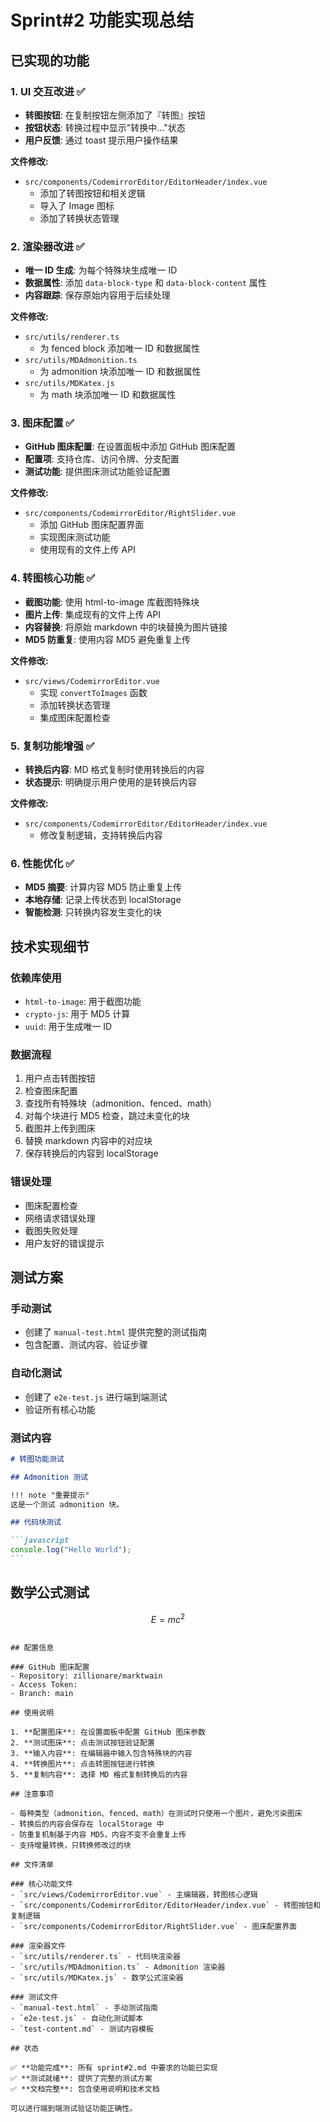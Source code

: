 # Sprint#2 功能实现总结

## 已实现的功能

### 1. UI 交互改进 ✅

- **转图按钮**: 在复制按钮左侧添加了『转图』按钮
- **按钮状态**: 转换过程中显示"转换中..."状态
- **用户反馈**: 通过 toast 提示用户操作结果

**文件修改:**

- `src/components/CodemirrorEditor/EditorHeader/index.vue`
  - 添加了转图按钮和相关逻辑
  - 导入了 Image 图标
  - 添加了转换状态管理

### 2. 渲染器改进 ✅

- **唯一 ID 生成**: 为每个特殊块生成唯一 ID
- **数据属性**: 添加 `data-block-type` 和 `data-block-content` 属性
- **内容跟踪**: 保存原始内容用于后续处理

**文件修改:**

- `src/utils/renderer.ts`
  - 为 fenced block 添加唯一 ID 和数据属性
- `src/utils/MDAdmonition.ts`
  - 为 admonition 块添加唯一 ID 和数据属性
- `src/utils/MDKatex.js`
  - 为 math 块添加唯一 ID 和数据属性

### 3. 图床配置 ✅

- **GitHub 图床配置**: 在设置面板中添加 GitHub 图床配置
- **配置项**: 支持仓库、访问令牌、分支配置
- **测试功能**: 提供图床测试功能验证配置

**文件修改:**

- `src/components/CodemirrorEditor/RightSlider.vue`
  - 添加 GitHub 图床配置界面
  - 实现图床测试功能
  - 使用现有的文件上传 API

### 4. 转图核心功能 ✅

- **截图功能**: 使用 html-to-image 库截图特殊块
- **图片上传**: 集成现有的文件上传 API
- **内容替换**: 将原始 markdown 中的块替换为图片链接
- **MD5 防重复**: 使用内容 MD5 避免重复上传

**文件修改:**

- `src/views/CodemirrorEditor.vue`
  - 实现 `convertToImages` 函数
  - 添加转换状态管理
  - 集成图床配置检查

### 5. 复制功能增强 ✅

- **转换后内容**: MD 格式复制时使用转换后的内容
- **状态提示**: 明确提示用户使用的是转换后内容

**文件修改:**

- `src/components/CodemirrorEditor/EditorHeader/index.vue`
  - 修改复制逻辑，支持转换后内容

### 6. 性能优化 ✅

- **MD5 摘要**: 计算内容 MD5 防止重复上传
- **本地存储**: 记录上传状态到 localStorage
- **智能检测**: 只转换内容发生变化的块

## 技术实现细节

### 依赖库使用

- `html-to-image`: 用于截图功能
- `crypto-js`: 用于 MD5 计算
- `uuid`: 用于生成唯一 ID

### 数据流程

1. 用户点击转图按钮
2. 检查图床配置
3. 查找所有特殊块（admonition、fenced、math）
4. 对每个块进行 MD5 检查，跳过未变化的块
5. 截图并上传到图床
6. 替换 markdown 内容中的对应块
7. 保存转换后的内容到 localStorage

### 错误处理

- 图床配置检查
- 网络请求错误处理
- 截图失败处理
- 用户友好的错误提示

## 测试方案

### 手动测试

- 创建了 `manual-test.html` 提供完整的测试指南
- 包含配置、测试内容、验证步骤

### 自动化测试

- 创建了 `e2e-test.js` 进行端到端测试
- 验证所有核心功能

### 测试内容

````markdown
# 转图功能测试

## Admonition 测试

!!! note "重要提示"
这是一个测试 admonition 块。

## 代码块测试

```javascript
console.log("Hello World");
```
````

## 数学公式测试

$$
E = mc^2
$$

```

## 配置信息

### GitHub 图床配置
- Repository: zillionare/marktwain
- Access Token:
- Branch: main

## 使用说明

1. **配置图床**: 在设置面板中配置 GitHub 图床参数
2. **测试图床**: 点击测试按钮验证配置
3. **输入内容**: 在编辑器中输入包含特殊块的内容
4. **转换图片**: 点击转图按钮进行转换
5. **复制内容**: 选择 MD 格式复制转换后的内容

## 注意事项

- 每种类型（admonition、fenced、math）在测试时只使用一个图片，避免污染图床
- 转换后的内容会保存在 localStorage 中
- 防重复机制基于内容 MD5，内容不变不会重复上传
- 支持增量转换，只转换修改过的块

## 文件清单

### 核心功能文件
- `src/views/CodemirrorEditor.vue` - 主编辑器，转图核心逻辑
- `src/components/CodemirrorEditor/EditorHeader/index.vue` - 转图按钮和复制逻辑
- `src/components/CodemirrorEditor/RightSlider.vue` - 图床配置界面

### 渲染器文件
- `src/utils/renderer.ts` - 代码块渲染器
- `src/utils/MDAdmonition.ts` - Admonition 渲染器
- `src/utils/MDKatex.js` - 数学公式渲染器

### 测试文件
- `manual-test.html` - 手动测试指南
- `e2e-test.js` - 自动化测试脚本
- `test-content.md` - 测试内容模板

## 状态

✅ **功能完成**: 所有 sprint#2.md 中要求的功能已实现
✅ **测试就绪**: 提供了完整的测试方案
✅ **文档完整**: 包含使用说明和技术文档

可以进行端到端测试验证功能正确性。
```
